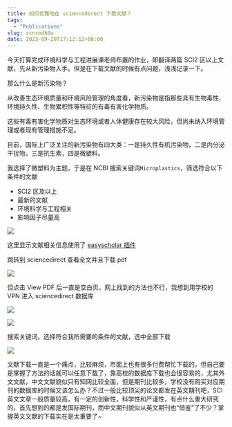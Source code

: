 ```yaml
---
title: 如何优雅地在 sciencedirect 下载文献？
tags:
  - "Publications"
slug: scnredh8u
date: 2023-09-20T17:12:12+08:00
---
```


今天打算完成环境科学与工程进展课老师布置的作业，即翻译两篇 SCI2 区以上文献，先从新污染物入手。但是在下载文献的时候有点问题，浅浅记录一下。

<!--more-->

那么什么是新污染物？

从改善生态环境质量和环境风险管理的角度看，新污染物是指那些具有生物毒性、环境持久性、生物累积性等特征的有毒有害化学物质。

这些有毒有害化学物质对生态环境或者人体健康存在较大风险，但尚未纳入环境管理或者现有管理措施不足。

目前，国际上广泛关注的新污染物有四大类：一是持久性有机污染物，二是内分泌干扰物，三是抗生素，四是微塑料。

我选择了微塑料为主题，于是在 NCBI 搜索关键词`Microplastics`，筛选符合以下条件的文献

- SCI2 区及以上
- 最新的文献
- 环境科学与工程相关
- 影响因子尽量高

![](https://cdn.jsdelivr.net/gh/yuanj82/static/blog/2023092017194.png)

这里显示文献相关信息使用了 [easyscholar 插件](https://www.easyscholar.cc/)

跳转到 sciencedirect 查看全文并且下载 pdf

![](https://cdn.jsdelivr.net/gh/yuanj82/static/blog/20230920172154.png)

但点击 View PDF 后一直是空白页，网上找到的方法也不行，我想到用学校的 VPN 进入 sciencedirect 数据库

![](https://cdn.jsdelivr.net/gh/yuanj82/static/blog/20230920172358.png)

![](https://cdn.jsdelivr.net/gh/yuanj82/static/blog/20230920172451.png)

搜索关键词，选择符合我所需要的条件的文献，选中全部下载

![](https://cdn.jsdelivr.net/gh/yuanj82/static/blog/2023092017264.png)

文献下载一直是一个痛点，比较麻烦，市面上也有很多付费帮忙下载的，但自己要是掌握了方法的话就可以任意下载了，靠高校的数据库下载也会很容易的，尤其外文文献，中文文献貌似只有知网比较全面，但是期刊比较多，学校没有购买对应期刊的数据库的时候又该怎么办？不过一般比较顶尖的论文都发在英文期刊吧，SCI 英文文章一般质量较高，有一定的创新性，科学性和严谨性，有点什么重大研究的，首先想到的都是发国际期刊，而中文期刊貌似从英文期刊也“借鉴”了不少？掌握英文文献的下载实在是太重要了~